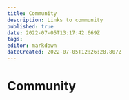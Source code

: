 ```yaml
---
title: Community
description: Links to community
published: true
date: 2022-07-05T13:17:42.669Z
tags: 
editor: markdown
dateCreated: 2022-07-05T12:26:28.807Z
---
```


# Community

<style>
.theme-default-content:not(.custom){
    max-width:1280px;
}
.resourceCard{
    flex-basis:30%; margin-bottom:1rem
}
</style>
<div style="display:flex; flex-direction:row; flex-wrap:wrap; justify-content:space-evenly; align-content:space-around">
<ResourceCard
    class="resourceCard"
    headerColor="#001D9D"
    title="Catalyst United"
    subtitle=""
    url="/en/community/catalyst-united"
    linkText="Go to Page"/>

<ResourceCard
    class="resourceCard"
    headerColor="#0088CC"
    title="Cardano for Climate"
    subtitle=""
    subtitle="Making the world work better for all people, animals, and the living planet."
    url="https://cardano4climate.com/"
    target="_self"
    linkText="Go to Cardano for Climate"/>
